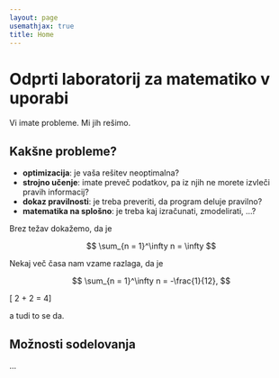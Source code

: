 ```yaml
---
layout: page
usemathjax: true
title: Home
---
```


# Odprti laboratorij za matematiko v uporabi

Vi imate probleme. Mi jih rešimo.

## Kakšne probleme?

- **optimizacija**: je vaša rešitev neoptimalna?
- **strojno učenje**:  imate preveč podatkov, pa iz njih ne morete izvleči pravih informacij?
- **dokaz pravilnosti**: je treba preveriti, da program deluje pravilno?
- **matematika na splošno**: je treba kaj izračunati, zmodelirati, ...?

Brez težav dokažemo, da je

$$
\sum_{n = 1}^\infty n = \infty
$$

Nekaj več časa nam vzame razlaga, da je

$$
\sum_{n = 1}^\infty n = -\frac{1}{12},
$$

\[ 2 + 2 = 4\]

a tudi to se da.


## Možnosti sodelovanja

...

